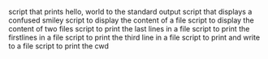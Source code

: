 script that prints hello, world to the standard output
script that displays a confused smiley
script to display the content of a file
script to display the content of two files
script to print the last lines in a file
script to print the firstlines in a file
script to print the third line in a file
script to print and write to a file
script to print the cwd
